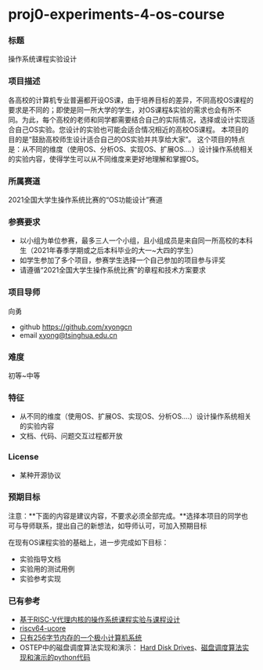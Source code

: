 # proj0-experiments-4-os-course
### 标题
操作系统课程实验设计
### 项目描述
各高校的计算机专业普遍都开设OS课，由于培养目标的差异，不同高校OS课程的要求是不同的；即使是同一所大学的学生，对OS课程&实验的需求也会有所不同。为此，每个高校的老师和同学都需要结合自己的实际情况，选择或设计实现适合自己OS实验。您设计的实验也可能会适合情况相近的高校OS课程。 本项目的目的是“鼓励高校师生设计适合自己的OS实验并共享给大家”。 这个项目的特点是：从不同的维度（使用OS、分析OS、实现OS、扩展OS....）设计操作系统相关的实验内容，使得学生可以从不同维度来更好地理解和掌握OS。

### 所属赛道

2021全国大学生操作系统比赛的“OS功能设计”赛道

### 参赛要求
- 以小组为单位参赛，最多三人一个小组，且小组成员是来自同一所高校的本科生（2021年春季学期或之后本科毕业的大一~大四的学生）
- 如学生参加了多个项目，参赛学生选择一个自己参加的项目参与评奖
- 请遵循“2021全国大学生操作系统比赛”的章程和技术方案要求

### 项目导师

向勇
- github https://github.com/xyongcn
- email xyong@tsinghua.edu.cn

### 难度

初等~中等

### 特征

- 从不同的维度（使用OS、扩展OS、实现OS、分析OS....）设计操作系统相关的实验内容
- 文档、代码、问题交互过程都开放

### License
- 某种开源协议


### 预期目标

注意：**下面的内容是建议内容，不要求必须全部完成。**选择本项目的同学也可与导师联系，提出自己的新想法，如导师认可，可加入预期目标

在现有OS课程实验的基础上，进一步完成如下目标：
- 实验指导文档
- 实验用的测试用例
- 实验参考实现

### 已有参考

- [基于RISC-V代理内核的操作系统课程实验与课程设计](https://gitee.com/syivester/pke-doc)
- [riscv64-ucore](https://github.com/NKU-EmbeddedSystem/riscv64-ucore)
- [只有256字节内存的一个极小计算机系统](https://github.com/chyyuu/os_course_exercises/blob/2019spring/all/03-2-spoc-discussion.md#interactiveunderstand-vm)
- OSTEP中的磁盘调度算法实现和演示： [Hard Disk Drives](https://pages.cs.wisc.edu/~remzi/OSTEP/file-disks.pdf)、[磁盘调度算法实现和演示的python代码](https://pages.cs.wisc.edu/~remzi/OSTEP/Homework/HW-Disk.tgz)
